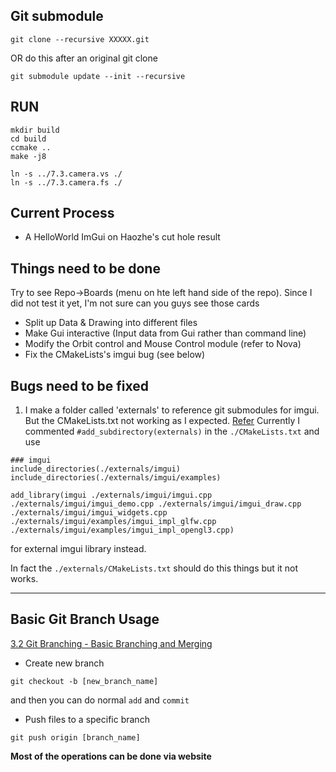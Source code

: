 ## Git submodule
```
git clone --recursive XXXXX.git 
```

OR do this after an original git clone

```
git submodule update --init --recursive
```

## RUN
```
mkdir build
cd build
ccmake ..
make -j8

ln -s ../7.3.camera.vs ./
ln -s ../7.3.camera.fs ./
```

## Current Process
* A HelloWorld ImGui on Haozhe's cut hole result

## Things need to be done
Try to see Repo->Boards (menu on hte left hand side of the repo). Since I did not test it yet, I'm not sure can you guys see those cards

* Split up Data & Drawing into different files
* Make Gui interactive (Input data from Gui rather than command line)
* Modify the Orbit control and Mouse Control module (refer to Nova)
* Fix the CMakeLists's imgui bug (see below)

## Bugs need to be fixed
1. I make a folder called 'externals' to reference git submodules for imgui. But the CMakeLists.txt not working as I expected.
[Refer](https://github.com/mit-gfx/opengl_viewer)
Currently I commented `#add_subdirectory(externals)` in the `./CMakeLists.txt` and use 

```
### imgui
include_directories(./externals/imgui)
include_directories(./externals/imgui/examples)

add_library(imgui ./externals/imgui/imgui.cpp ./externals/imgui/imgui_demo.cpp ./externals/imgui/imgui_draw.cpp ./externals/imgui/imgui_widgets.cpp ./externals/imgui/examples/imgui_impl_glfw.cpp ./externals/imgui/examples/imgui_impl_opengl3.cpp)
```

for external imgui library instead.

In fact the `./externals/CMakeLists.txt` should do this things but it not works.


---

## Basic Git Branch Usage

[3.2 Git Branching - Basic Branching and Merging](https://git-scm.com/book/en/v2/Git-Branching-Basic-Branching-and-Merging)

* Create new branch
```
git checkout -b [new_branch_name]
```

and then you can do normal `add` and `commit`

* Push files to a specific branch
```
git push origin [branch_name]
```

**Most of the operations can be done via website**